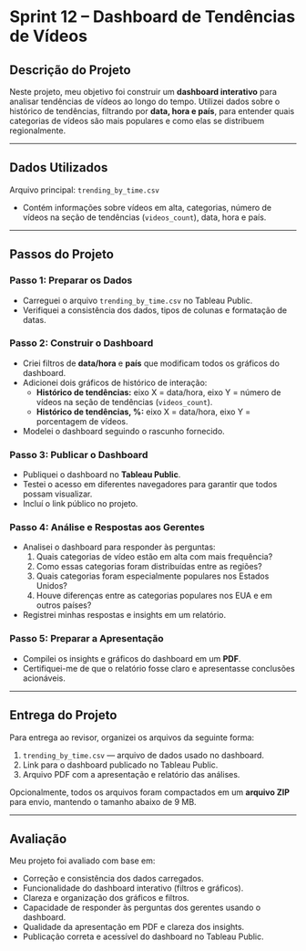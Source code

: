 # Sprint 12 – Dashboard de Tendências de Vídeos

## Descrição do Projeto

Neste projeto, meu objetivo foi construir um **dashboard interativo** para analisar tendências de vídeos ao longo do tempo. Utilizei dados sobre o histórico de tendências, filtrando por **data, hora e país**, para entender quais categorias de vídeos são mais populares e como elas se distribuem regionalmente.  

---

## Dados Utilizados

Arquivo principal: `trending_by_time.csv`  

- Contém informações sobre vídeos em alta, categorias, número de vídeos na seção de tendências (`videos_count`), data, hora e país.  

---

## Passos do Projeto

### Passo 1: Preparar os Dados
- Carreguei o arquivo `trending_by_time.csv` no Tableau Public.  
- Verifiquei a consistência dos dados, tipos de colunas e formatação de datas.  

### Passo 2: Construir o Dashboard
- Criei filtros de **data/hora** e **país** que modificam todos os gráficos do dashboard.  
- Adicionei dois gráficos de histórico de interação:
  - **Histórico de tendências:** eixo X = data/hora, eixo Y = número de vídeos na seção de tendências (`videos_count`).  
  - **Histórico de tendências, %:** eixo X = data/hora, eixo Y = porcentagem de vídeos.  
- Modelei o dashboard seguindo o rascunho fornecido.  

### Passo 3: Publicar o Dashboard
- Publiquei o dashboard no **Tableau Public**.  
- Testei o acesso em diferentes navegadores para garantir que todos possam visualizar.  
- Incluí o link público no projeto.  

### Passo 4: Análise e Respostas aos Gerentes
- Analisei o dashboard para responder às perguntas:
  1. Quais categorias de vídeo estão em alta com mais frequência?  
  2. Como essas categorias foram distribuídas entre as regiões?  
  3. Quais categorias foram especialmente populares nos Estados Unidos?  
  4. Houve diferenças entre as categorias populares nos EUA e em outros países?  
- Registrei minhas respostas e insights em um relatório.  

### Passo 5: Preparar a Apresentação
- Compilei os insights e gráficos do dashboard em um **PDF**.  
- Certifiquei-me de que o relatório fosse claro e apresentasse conclusões acionáveis.  

---

## Entrega do Projeto

Para entrega ao revisor, organizei os arquivos da seguinte forma:

1. `trending_by_time.csv` — arquivo de dados usado no dashboard.  
2. Link para o dashboard publicado no Tableau Public.  
3. Arquivo PDF com a apresentação e relatório das análises.  

Opcionalmente, todos os arquivos foram compactados em um **arquivo ZIP** para envio, mantendo o tamanho abaixo de 9 MB.  

---

## Avaliação

Meu projeto foi avaliado com base em:

- Correção e consistência dos dados carregados.  
- Funcionalidade do dashboard interativo (filtros e gráficos).  
- Clareza e organização dos gráficos e filtros.  
- Capacidade de responder às perguntas dos gerentes usando o dashboard.  
- Qualidade da apresentação em PDF e clareza dos insights.  
- Publicação correta e acessível do dashboard no Tableau Public.  
